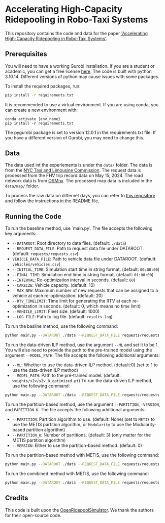 # Accelerating High-Capacity Ridepooling in Robo-Taxi Systems

This repository contains the code and data for the paper ['Accelerating High-Capacity Ridepooling in Robo-Taxi Systems'](https://arxiv.org/abs/2505.07776).

## Prerequisites
You will need to have a working Gurobi installation. If you are a student or academic, you can get a free license [here](https://www.gurobi.com/downloads/end-user-license-agreement-academic/). The code is built with python 3.10.14. Different versions of python may cause issues with some packages.

To install the required packages, run:
```bash
pip install -r requirements.txt
```
It is recommended to use a virtual environment. If you are using conda, you can create a new environment with:
```bashconda create -n {env_name} python=3.10
conda activate {env_name}
pip install -r requirements.txt
``` 
The pygurobi package is set to version 12.0.1 in the requirements.txt file. If you have a different version of Gurobi, you may need to change this.

## Data
The data used int the experiements is under the `data/` folder. The data is from the [NYC Taxi and Limousine Commission](https://www1.nyc.gov/site/tlc/about/tlc-trip-record-data.page). The request data is processed from the FHV trip record data on May 15, 2024. The road network data is from [OSMnx](https://osmnx.readthedocs.io/en/stable/). The processed map data is included in the `data/map/` folder.

To process the raw data on differnet days, you can refer to [this repository](https://github.com/mit-zardini-lab/scenario-generation.git) and follow the instructions in the README file.

## Running the Code
To run the baseline method, use `main.py'. The file accepts the following key arguments:
- `--DATAROOT`: Root directory to data files. (default: `./data`)
- `--REQUEST_DATA_FILE`: Path to request data file under DATAROOT. (default: `requests/requests.csv`)
- `VEHICLE_DATA_FILE`: Path to vehicle data file under DATAROOT. (default: `vehicles/vehicles.csv`)
- `--INITIAL_TIME`: Simulation start time in string format. (default: `00:00:00`)
- `--FINAL_TIME`: Simulation end time in string format. (default: `01:00:00`)
- `--INTERVAL`: Re-optimization interval in seconds. (default: `60`)
- `--CARSIZE`: Vehicle capacity. (default: 10)
- `--MAX_NEW`: Maximum number of new requests that can be assigned to a vehicle at each re-optimization. (default: 20)
- `--RTV_TIMELIMIT`: Time limit for generating the RTV at each re-optimization in seconds. (default: 0, which means no time limit)
- `--VEHICLE_LIMIT`: Fleet size. (default: 1000)
- `--LOG_FILE`: Path to log file. (default: `results.log`)

To run the basline method, use the following command:
```bash
python main.py --DATAROOT ./data --REQUEST_DATA_FILE requests/requests.csv --VEHICLE_DATA_FILE vehicles/vehicles.csv --INITIAL_TIME 08:00:00 --FINAL_TIME 09:00:00 --INTERVAL 60 --CARSIZE 10 --MAX_NEW 20 --RTV_TIMELIMIT 0 --VEHICLE_LIMIT 1000 --LOG_FILE results.log
```

To run the data-driven ILP method, use the argument `--ML` and set it to be 1. You will also need to provide the path to the pre-trained model using the argument `--MODEL_PATH`. The file accepts the following additional arguments:
- `--ML`: Whether to use the data-driven ILP method. (default:0) (set to 1 to use the data-driven ILP method)
- `--MODEL_PATH`: Path to the pre-trained model. (default: `weights/s2v/s2v_8_optimized.pt`)
To run the data-driven ILP method, use the following command:
```bash
python main.py --DATAROOT ./data --REQUEST_DATA_FILE requests/requests.csv --VEHICLE_DATA_FILE vehicles/vehicles.csv --INITIAL_TIME 08:00:00 --FINAL_TIME 09:00:00 --INTERVAL 60 --CARSIZE 10 --MAX_NEW 20 --RTV_TIMELIMIT 0 --VEHICLE_LIMIT 1000 --LOG_FILE results.log --ML 1 --MODEL_PATH weights/s2v/s2v_8_optimized.pt
```

To run the partition-based method, use the argument `--PARTITION`, `-VERSION`, and `PARTITION_K`. The file accepts the following additional arguments:
- `--PARTITION`: Partition algorithm to use. (default: None) (set to `METIS` to use the METIS partition algorithm, or `Modularity` to use the Modularity-based partition algorithm)
- `--PARTITION_K`: Number of partitions. (default: 3) (only matter for the METIS partition algorithm)
- `--VERSION`: Either to use the partition-based method. (default: 0)

To run the partition-based method with METIS, use the following command:
```bash
python main.py --DATAROOT ./data --REQUEST_DATA_FILE requests/requests.csv --VEHICLE_DATA_FILE vehicles/vehicles.csv --INITIAL_TIME 08:00:00 --FINAL_TIME 09:00:00 --INTERVAL 60 --CARSIZE 10 --MAX_NEW 20 --RTV_TIMELIMIT 0 --VEHICLE_LIMIT 1000 --LOG_FILE results.log --PARTITION METIS --PARTITION_K 3 --VERSION 1
```

To run the comibined method with METIS, use the following command:
```bash
python main.py --DATAROOT ./data --REQUEST_DATA_FILE requests/requests.csv --VEHICLE_DATA_FILE vehicles/vehicles.csv --INITIAL_TIME 08:00:00 --FINAL_TIME 09:00:00 --INTERVAL 60 --CARSIZE 10 --MAX_NEW 20 --RTV_TIMELIMIT 0 --VEHICLE_LIMIT 1000 --LOG_FILE results.log --ML 1 --MODEL_PATH weights/s2v/s2v_8_optimized.pt --PARTITION METIS --PARTITION_K 3 --VERSION 1
```


## Credits
This code is built upon the [OpenRidepoolSimulator](https://github.com/MAS-Research/OpenRidepoolSimulator). We thank the authors for their open-source code.